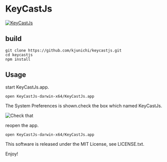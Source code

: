# KeyCastJs

[![KeyCastJs](http://img.youtube.com/vi/31d83kMpbKY/0.jpg)](http://www.youtube.com/watch?v=31d83kMpbKY)

## build

```
git clone https://github.com/kjunichi/keycastjs.git
cd keycastjs
npm install
```

## Usage

start KeyCastJs.app.

```
open KeyCastJs-darwin-x64/KeyCastJs.app
```

The System Preferences is shown.check the box which named KeyCastJs.

![Check that](http://cdn-ak.f.st-hatena.com/images/fotolife/k/kjw_junichi/20151207/20151207073228.png)

reopen the app.

```
open KeyCastJs-darwin-x64/KeyCastJs.app
```

This software is released under the MIT License, see LICENSE.txt.

Enjoy!

